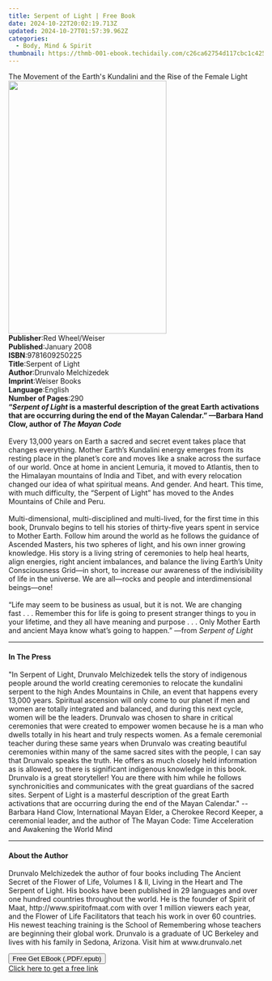 ```yaml
---
title: Serpent of Light | Free Book
date: 2024-10-22T20:02:19.713Z
updated: 2024-10-27T01:57:39.962Z
categories:
  - Body, Mind & Spirit
thumbnail: https://thmb-001-ebook.techidaily.com/c26ca62754d117cbc1c425d75b787495802824709985d4b31f2a239f55d134b9.jpg
---
```

<main id="book-container">
  <div class="flex flex-col">
    <div class="book-brief flex-1 py-6 px-4 sm:p-6 md:py-10 md:px-8">
      <!-- brief-->
      <div class="book-brief-main">
        The Movement of the Earth's Kundalini and the Rise of the Female Light
      </div>
    </div>
    <div
      class="book-meta-info flex-1 grid gap-4 col-start-1 col-end-3 row-start-1 sm:mb-6 sm:grid-cols-4 lg:gap-6 lg:col-start-2 lg:row-end-6 lg:row-span-6 lg:mb-0"
    >
      <div
        class="book-meta-info-left place-content-center mt-4 p-4 text-sm leading-6 col-start-2 col-span-2 dark:text-slate-400"
      >
        <img
          class="w-full h-500 object-cover rounded-lg sm:h-255 sm:col-span-2 lg:col-span-full"
          src="https://img-001-ebook.techidaily.com/82f717ec74a4a4e1a02c6e6d444b5daf89171014b3a4511307c3057324a6c874.jpg"
          alt=""
          width="312"
          height="500"
        />
      </div>
      <div
        class="book-meta-info-right mt-2 col-start-1 row-start-2 col-span-3 self-center"
      >
        <!-- meta data  -->
        <div class="flex flex-col px-4 md:px-8">
          <div class="flex-1">
            <strong>Publisher</strong>:<span class="px-2"
              >Red Wheel/Weiser</span
            >
          </div>
          <div class="flex-1">
            <strong>Published</strong>:<span class="px-2">January 2008</span>
          </div>
          <div class="flex-1">
            <strong>ISBN</strong>:<span class="px-2">9781609250225</span>
          </div>
          <div class="flex-1">
            <strong>Title</strong>:<span class="px-2">Serpent of Light</span>
          </div>
          <div class="flex-1">
            <strong>Author</strong>:<span class="px-2"
              >Drunvalo Melchizedek</span
            >
          </div>
          <div class="flex-1">
            <strong>Imprint</strong>:<span class="px-2">Weiser Books</span>
          </div>
          <div class="flex-1">
            <strong>Language</strong>:<span class="px-2">English</span>
          </div>
          <div class="flex-1">
            <strong>Number of Pages</strong>:<span class="px-2">290</span>
          </div>
        </div>
      </div>
    </div>
    <div class="book-description flex-1 py-6 px-4 sm:p-6 md:py-10 md:px-8">
      <div class="book-description-main">
        <div accordion-content="" id="description">
          <b
            >“<i>Serpent of Light</i> is a masterful description of the great
            Earth activations that are occurring during the end of the Mayan
            Calendar.” —Barbara Hand Clow, author of <i>The Mayan Code</i></b
          ><br /><br />Every 13,000 years on Earth a sacred and secret event
          takes place that changes everything. Mother Earth’s Kundalini energy
          emerges from its resting place in the planet’s core and moves like a
          snake across the surface of our world. Once at home in ancient
          Lemuria, it moved to Atlantis, then to the Himalayan mountains of
          India and Tibet, and with every relocation changed our idea of what
          spiritual means. And gender. And heart. This time, with much
          difficulty, the “Serpent of Light” has moved to the Andes Mountains of
          Chile and Peru.<br /><br />Multi-dimensional, multi-disciplined and
          multi-lived, for the first time in this book, Drunvalo begins to tell
          his stories of thirty-five years spent in service to Mother Earth.
          Follow him around the world as he follows the guidance of Ascended
          Masters, his two spheres of light, and his own inner growing
          knowledge. His story is a living string of ceremonies to help heal
          hearts, align energies, right ancient imbalances, and balance the
          living Earth’s Unity Consciousness Grid—in short, to increase our
          awareness of the indivisibility of life in the universe. We are
          all—rocks and people and interdimensional beings—one!<br /><br />“Life
          may seem to be business as usual, but it is not. We are changing
          fast&nbsp;.&nbsp;.&nbsp;. Remember this for life is going to present
          stranger things to you in your lifetime, and they all have meaning and
          purpose&nbsp;.&nbsp;.&nbsp;. Only Mother Earth and ancient Maya know
          what’s going to happen.” —from <i>Serpent of Light</i>
        </div>
        <div class="accordion-fader"></div>
      </div>
    </div>
    <div class="book-excerpts flex-1 py-6 px-4 sm:p-6 md:py-10 md:px-8">
      <!-- excerpts-->
      <div class="book-excerpts-main">
        <hr />
        <h4 class="placeholder placeholder-heading">
          <span>In The Press</span>
        </h4>
        <p>
          "In Serpent of Light, Drunvalo Melchizedek tells the story of
          indigenous people around the world creating ceremonies to relocate the
          kundalini serpent to the high Andes Mountains in Chile, an event that
          happens every 13,000 years. Spiritual ascension will only come to our
          planet if men and women are totally integrated and balanced, and
          during this next cycle, women will be the leaders. Drunvalo was chosen
          to share in critical ceremonies that were created to empower women
          because he is a man who dwells totally in his heart and truly respects
          women. As a female ceremonial teacher during these same years when
          Drunvalo was creating beautiful ceremonies within many of the same
          sacred sites with the people, I can say that Drunvalo speaks the
          truth. He offers as much closely held information as is allowed, so
          there is significant indigenous knowledge in this book. Drunvalo is a
          great storyteller! You are there with him while he follows
          synchronicities and communicates with the great guardians of the
          sacred sites. Serpent of Light is a masterful description of the great
          Earth activations that are occurring during the end of the Mayan
          Calendar." --Barbara Hand Clow, International Mayan Elder, a Cherokee
          Record Keeper, a ceremonial leader, and the author of The Mayan Code:
          Time Acceleration and Awakening the World Mind
        </p>
      </div>
    </div>
    <div class="book-about-author flex-1 py-6 px-4 sm:p-6 md:py-10 md:px-8">
      <!-- about author-->
      <div class="book-main-author-main">
        <hr />
        <h4 class="placeholder placeholder-heading">
          <span>About the Author</span>
        </h4>
        <p>
          Drunvalo Melchizedek the author of four books including The Ancient
          Secret of the Flower of Life, Volumes I &amp; II, Living in the Heart
          and The Serpent of Light. His books have been published in 29
          languages and over one hundred countries throughout the world. He is
          the founder of Spirit of Maat, http://www.spiritofmaat.com with over 1
          million viewers each year, and the Flower of Life Facilitators that
          teach his work in over 60 countries. His newest teaching training is
          the School of Remembering whose teachers are beginning their global
          work. Drunvalo is a graduate of UC Berkeley and lives with his family
          in Sedona, Arizona. Visit him at www.drunvalo.net
        </p>
      </div>
    </div>
    <div class="book-free-get flex-1 py-6 px-4 sm:p-6 md:py-10 md:px-8">
      <button
        id="btn-free-get"
        class="bg-blue-500 hover:bg-blue-700 text-white font-bold py-2 px-4 rounded"
      >
        Free Get EBook (.PDF/.epub)
      </button>
      <div id="countdown-display" class="px-2 text-lg mt-2"></div>
      <a
        id="free-link"
        class="hidden bg-blue-500 hover:bg-blue-700 text-white font-bold py-2 px-4 rounded"
        href="https://www.ebooks.com/en-us/book/210877168/serpent-of-light/drunvalo-melchizedek/"
        target="_blank"
        >Click here to get a free link</a
      >
    </div>
    <script>
      let countdownTime = 0;
      let countdownInterval = null;
      document
        .getElementById('btn-free-get')
        .addEventListener('click', startCountdown);
      function startCountdown() {
        countdownTime = new Date().getTime() + 60000 * 3;
        countdownInterval = setInterval(updateCountdown, 1000);
        document.getElementById('btn-free-get').disabled = true;
        document
          .getElementById('btn-free-get')
          .classList.add('bg-gray-500', 'cursor-not-allowed');
      }
      function updateCountdown() {
        let currentTime = new Date().getTime();
        let timeLeft = countdownTime - currentTime;
        let secondsLeft = Math.floor(timeLeft / 1000);
        document.getElementById('countdown-display').innerHTML =
          `Remaining time: ${secondsLeft} seconds.`;
        if (secondsLeft <= 0) {
          clearInterval(countdownInterval);
          document.getElementById('btn-free-get').classList.add('hidden');
          document.getElementById('free-link').classList.remove('hidden');
          document.getElementById('countdown-display').innerHTML = '';
        }
      }
    </script>
  </div>
</main>

<ins class="adsbygoogle"
      style="display:block"
      data-ad-client="ca-pub-7571918770474297"
      data-ad-slot="8358498916"
      data-ad-format="auto"
      data-full-width-responsive="true"></ins>
    